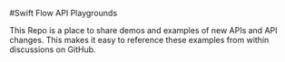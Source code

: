 #Swift Flow API Playgrounds

This Repo is a place to share demos and examples of new APIs and API changes. This makes it easy to reference these examples from within discussions on GitHub.